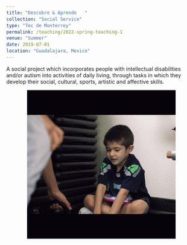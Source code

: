 ```yaml
---
title: "Descubre & Aprende   "
collection: "Social Service"
type: "Tec de Monterrey"
permalink: /teaching/2022-spring-teaching-1
venue: "Summer"
date: 2019-07-01
location: "Guadalajara, Mexico"
---
```


 A social project which incorporates people with intellectual disabilities and/or autism into activities of daily living, through tasks in which they develop their social, cultural, sports, artistic and affective skills.


<div align="center"><img src='/images/Descubre_y_aprende.gif'></div>
